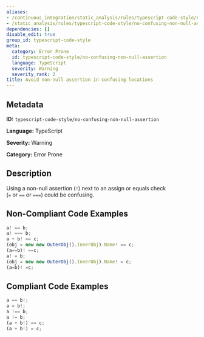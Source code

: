 ```yaml
---
aliases:
- /continuous_integration/static_analysis/rules/typescript-code-style/no-confusing-non-null-assertion
- /static_analysis/rules/typescript-code-style/no-confusing-non-null-assertion
dependencies: []
disable_edit: true
group_id: typescript-code-style
meta:
  category: Error Prone
  id: typescript-code-style/no-confusing-non-null-assertion
  language: TypeScript
  severity: Warning
  severity_rank: 2
title: Avoid non-null assertion in confusing locations
---
```

<!--  SOURCED FROM https://github.com/DataDog/datadog-static-analyzer-rule-docs -->


## Metadata
**ID:** `typescript-code-style/no-confusing-non-null-assertion`

**Language:** TypeScript

**Severity:** Warning

**Category:** Error Prone

## Description
Using a non-null assertion (`!`) next to an assign or equals check (`=` or `==` or `===`) could be confusing.

## Non-Compliant Code Examples
```typescript
a! == b;
a! === b;
a + b! == c;
(obj = new new OuterObj().InnerObj).Name! == c;
(a==b)! ==c;
a! = b;
(obj = new new OuterObj().InnerObj).Name! = c;
(a=b)! =c;
```

## Compliant Code Examples
```typescript
a == b!;
a = b!;
a !== b;
a != b;
(a + b!) == c;
(a + b!) = c;
```
